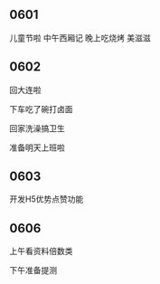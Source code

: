 ## 0601

儿童节啦
中午西厢记
晚上吃烧烤
美滋滋

## 0602

回大连啦

下车吃了碗打卤面

回家洗澡搞卫生

准备明天上班啦

## 0603

开发H5优势点赞功能

## 0606

上午看资料倍数类

下午准备提测
